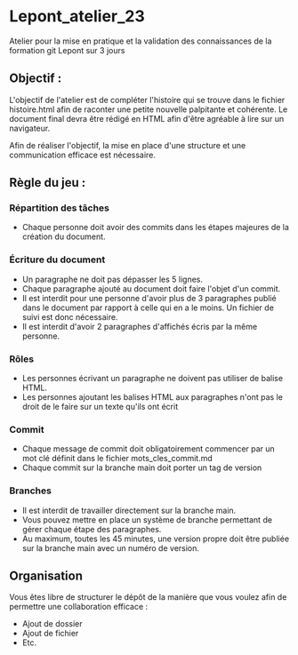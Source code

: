 # Lepont_atelier_23
Atelier pour la mise en pratique et la validation des connaissances de la formation git Lepont sur 3 jours

## Objectif :
L'objectif de l'atelier est de compléter l'histoire qui se trouve dans le fichier histoire.html afin de raconter une petite nouvelle palpitante et cohérente.
Le document final devra être rédigé en HTML afin d'être agréable à lire sur un navigateur.

Afin de réaliser l'objectif, la mise en place d'une structure et une communication efficace est nécessaire.

## Règle du jeu :


### Répartition des tâches
- Chaque personne doit avoir des commits dans les étapes majeures de la création du document.

### Écriture du document
- Un paragraphe ne doit pas dépasser les 5 lignes.
- Chaque paragraphe ajouté au document doit faire l'objet d'un commit.
- Il est interdit pour une personne d'avoir plus de 3 paragraphes publié dans le document par rapport à celle qui en a le moins. 
    Un fichier de suivi est donc nécessaire.
- Il est interdit d'avoir 2 paragraphes d'affichés écris par la même personne.

### Rôles
- Les personnes écrivant un paragraphe ne doivent pas utiliser de balise HTML. 
- Les personnes ajoutant les balises HTML aux paragraphes n'ont pas le droit de le faire sur un texte qu'ils ont écrit

### Commit 
- Chaque message de commit doit obligatoirement commencer par un mot clé définit dans le fichier mots_cles_commit.md
- Chaque commit sur la branche main doit porter un tag de version

### Branches
- Il est interdit de travailler directement sur la branche main.
- Vous pouvez mettre en place un système de branche permettant de gérer chaque étape des paragraphes.
- Au maximum, toutes les 45 minutes, une version propre doit être publiée sur la branche main avec un numéro de version.

## Organisation
Vous êtes libre de structurer le dépôt de la manière que vous voulez afin de permettre une collaboration efficace :
- Ajout de dossier
- Ajout de fichier
- Etc.